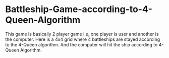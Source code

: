 # Battleship-Game-according-to-4-Queen-Algorithm
This game is basically 2 player game i.e, one player is user and another is the computer. Here is a 4x4 grid where 4 battleships are stayed according to the 4-Queen algorithm. And the computer will hit the ship according to 4-Queen Algorithm. 
